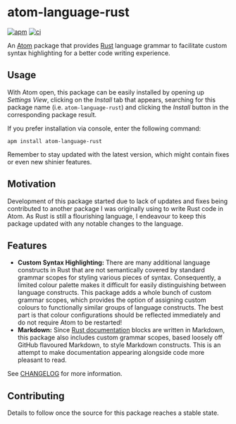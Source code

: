 # atom-language-rust

[![apm][apm-badge]][apm]
[![ci][ci-badge]][ci]

An [Atom][] package that provides [Rust][] language grammar to facilitate
custom syntax highlighting for a better code writing experience.

## Usage

With Atom open, this package can be easily installed by opening up
_Settings View_, clicking on the _Install_ tab that appears, searching for
this package name (i.e. `atom-language-rust`) and clicking the _Install_
button in the corresponding package result.

If you prefer installation via console, enter the following command:

```
apm install atom-language-rust
```

Remember to stay updated with the latest version, which might contain fixes
or even new shinier features.

## Motivation

Development of this package started due to lack of updates and fixes being
contributed to another package I was originally using to write Rust code in
Atom. As Rust is still a flourishing language, I endeavour to keep this
package updated with any notable changes to the language.

## Features

- **Custom Syntax Highlighting:** There are many additional language constructs
  in Rust that are not semantically covered by standard grammar scopes for
  styling various pieces of syntax. Consequently, a limited colour palette
  makes it difficult for easily distinguishing between language constructs.
  This package adds a whole bunch of custom grammar scopes, which provides
  the option of assigning custom colours to functionally similar groups of
  language constructs. The best part is that colour configurations should be
  reflected immediately and do not require Atom to be restarted!
- **Markdown:** Since [Rust documentation] blocks are written in Markdown,
  this package also includes custom grammar scopes, based loosely off GitHub
  flavoured Markdown, to style Markdown constructs. This is an attempt to make
  documentation appearing alongside code more pleasant to read.

See [CHANGELOG] for more information.

## Contributing

Details to follow once the source for this package reaches a stable state.

[apm]: https://atom.io/packages/atom-language-rust
[apm-badge]: https://img.shields.io/apm/v/atom-language-rust.svg?style=flat-square
[atom]: https://atom.io/
[changelog]: CHANGELOG.md
[ci]: https://travis-ci.org/miqid/atom-language-rust
[ci-badge]: https://img.shields.io/travis/miqid/atom-language-rust/master.svg?style=flat-square
[rust]: https://www.rust-lang.org/
[rust documentation]: https://doc.rust-lang.org/book/documentation.html

